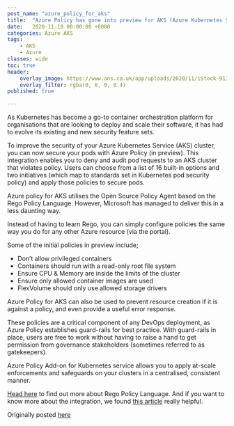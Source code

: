 ```yaml
---
post_name: "azure_policy_for_aks"
title:  "Azure Policy has gone into preview for AKS (Azure Kubernetes Service)"
date:   2020-11-18 00:00:00 +0000
categories: Azure AKS
tags:
    - AKS
    - Azure
classes: wide
toc: true
header: 
    overlay_image: https://www.ans.co.uk/app/uploads/2020/11/iStock-913603748-min.jpg
    overlay_filter: rgba(0, 0, 0, 0.4)
published: true

---
```


As Kubernetes has become a go-to container orchestration platform for organisations that are looking to deploy and scale their software, it has had to evolve its existing and new security feature sets.


To improve the security of your Azure Kubernetes Service (AKS) cluster, you can now secure your pods with Azure Policy (in preview). This integration enables you to deny and audit pod requests to an AKS cluster that violates policy. Users can choose from a list of 16 built-in options and two initiatives (which map to standards set in Kubernetes pod security policy) and apply those policies to secure pods.


Azure policy for AKS utilises the Open Source Policy Agent based on the Rego Policy Language. However, Microsoft has managed to deliver this in a less daunting way.


Instead of having to learn Rego, you can simply configure policies the same way you do for any other Azure resource (via the portal).


Some of the initial policies in preview include;
- Don’t allow privileged containers
- Containers should run with a read-only root file system
- Ensure CPU & Memory are inside the limits of the cluster
- Ensure only allowed container images are used
- FlexVolume should only use allowed storage drivers


Azure Policy for AKS can also be used to prevent resource creation if it is against a policy, and even provide a useful error response.


These policies are a critical component of any DevOps deployment, as Azure Policy establishes guard-rails for best practice.  With guard-rails in place, users are free to work without having to raise a hand to get permission from governance stakeholders (sometimes referred to as gatekeepers).


Azure Policy Add-on for Kubernetes service allows you to apply at-scale enforcements and safeguards on your clusters in a centralised, consistent manner.


[Head here](https://www.openpolicyagent.org/docs/latest/policy-language/) to find out more about Rego Policy Language. And if you want to know more about the integration, we found [this article](https://docs.microsoft.com/en-gb/azure/governance/policy/concepts/policy-for-kubernetes) really helpful.


Originally posted [here](https://www.ans.co.uk/azure-policy-has-gone-into-preview-for-aks-azure-kubernetes-service/)